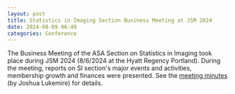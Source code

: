 ```yaml
---
layout: post
title: Statistics in Imaging Section Business Meeting at JSM 2024
date: 2024-08-09 06:49 
categories: Conference
---
```


The Business Meeting of the ASA Section on Statistics in Imaging took place during JSM 2024 (8/6/2024 at the Hyatt Regency Portland). During the meeting, reports on SI section's major events and activities, membership growth and finances were presented. See the [meeting minutes](https://www.statsinimaging.org/assets/JSM2024-SI-BusinessMT-Minutes.pdf) (by Joshua Lukemire) for details.
